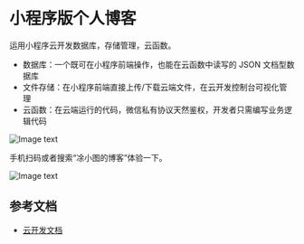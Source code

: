 # 小程序版个人博客

运用小程序云开发数据库，存储管理，云函数。

- 数据库：一个既可在小程序前端操作，也能在云函数中读写的 JSON 文档型数据库
- 文件存储：在小程序前端直接上传/下载云端文件，在云开发控制台可视化管理
- 云函数：在云端运行的代码，微信私有协议天然鉴权，开发者只需编写业务逻辑代码

![Image text](https://github.com/tujindong/miniblog/blob/master/miniprogram/images/index.jpg)

手机扫码或者搜索“凃小图的博客”体验一下。

![Image text](https://github.com/tujindong/miniblog/blob/master/miniprogram/images/logo.jpg)

## 参考文档

- [云开发文档](https://developers.weixin.qq.com/miniprogram/dev/wxcloud/basis/getting-started.html)

